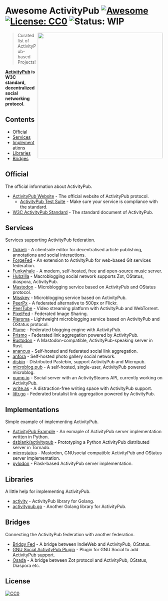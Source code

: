 # Awesome ActivityPub [![Awesome](https://awesome.re/badge.svg)](https://awesome.re) [![License: CC0](https://img.shields.io/badge/License-CC0-lightgrey.svg)](https://creativecommons.org/publicdomain/zero/1.0/) ![Status: WIP](https://img.shields.io/badge/status-WIP-red.svg)

[<img src="https://rawgit.com/BasixKOR/awesome-activitypub/master/ActivityPub-logo.svg" align="right" width="400">](https://activitypub.rocks/)

> Curated list of ActivityPub-based Projects!

**[ActivityPub](https://www.w3.org/TR/activitypub/) is W3C standard, decentralized social networking protocol.** 

## Contents
* [Official](#official)
* [Services](#services)
* [Implementations](#implementations)
* [Libraries](#libraries)
* [Bridges](#bridges)

## Official
The official information about ActivityPub.

* [ActivityPub Website](https://activitypub.rocks/) - The official website of ActivityPub protocol.
  * [ActivityPub Test Suite](https://test.activitypub.rocks) - Make sure your service is compliance with the standard.
* [W3C ActivityPub Standard](https://www.w3.org/TR/activitypub/) - The standard document of ActivityPub.

## Services
Services supporting ActivityPub federation.

* [Dokieli](https://dokie.li/#introduction) - A clientside editor for decentralised article publishing, annotations and social interactions.
* [ForgeFed](https://github.com/forgefed/forgefed) - An extension to ActivityPub for web-based Git services federation.
* [Funkwhale](https://funkwhale.audio/) - A modern, self-hosted, free and open-source music server.
* [Hubzilla](https://project.hubzilla.org) - Macroblogging social network supports Zot, OStatus, diaspora, ActivityPub.
* [Mastodon](https://joinmastodon.org/) - Microblogging service based on ActivityPub and OStatus protocol.
* [Misskey](https://github.com/syuilo/misskey) - Microblogging service based on ActivityPub.
* [PeerPx](https://github.com/peerpx/peerpx) - A federated alternative to 500px or Flickr.
* [PeerTube](https://github.com/Chocobozzz/PeerTube) - Video streaming platform with ActivityPub and WebTorrent.
* [PixelFed](https://pixelfed.org/) - Federated Image Sharing.
* [Pleroma](https://pleroma.social/) - Lightweight microblogging service based on ActivityPub and OStatus protocol.
* [Plume](https://github.com/Plume-org/Plume) - Federated blogging engine with ActivityPub.
* [Prismo](https://gitlab.com/mbajur/prismo) - Federated link aggregation powered by ActivityPub.
* [Rustodon](https://github.com/rustodon/rustodon) - A Mastodon-compatible, ActivityPub-speaking server in Rust.
* [anancus](https://gitlab.com/tuxether/anancus) - Self-hosted and federated social link aggregation.
* [anfora](https://github.com/anforaProject/anfora) - Self-hosted photo gallery social network.
* [disbin](https://distbin.com/about) - Distributed Pastebin, support ActivityPub and Micropub.
* [microblog.pub](https://microblog.pub/) - A self-hosted, single-user, ActivityPub powered microblog.
* [pump.io](http://pump.io/) - Social server with an ActivitySteams API, currently working on ActivityPub.
* [write.as](https://write.as/about) - A distraction-free writing space with ActivityPub support.
* [littr.go](https://github.com/mariusor/littr.go) - Federated brutalist link aggregation powered by ActivityPub.

## Implementations
Simple example of implementing ActivityPub.

* [ActivityPub Example](https://github.com/tOkeshu/activitypub-example) - An exmaple of ActivityPub server implementation written in Python.
* [dsblank/activitypub](https://github.com/dsblank/activitypub) - Prototyping a Python ActivityPub distributed server in Tornado.
* [microstatus](https://github.com/Arkanosis/microstatus) - Mastodon, GNUsocial compatible ActivityPub and OStatus server implementation.
* [pylodon](https://github.com/rowanlupton/pylodon) - Flask-based ActivityPub server implementation.

## Libraries
A little help for implementing ActivityPub.

* [activity](https://github.com/go-fed/activity) - ActivityPub library for Golang.
* [activitypub.go](https://github.com/mariusor/activitypub.go) - Another Golang library for ActivityPub.

## Bridges
Connecting the ActivityPub federation with another federation.

* [Bridgy Fed](https://github.com/snarfed/bridgy-fed) - A bridge between IndieWeb and ActivityPub, OStatus.
* [GNU Social ActivityPub Plugin](https://git.gnu.io/dansup/ActivityPub) - Plugin for GNU Social to add ActivityPub support.
* [Osada](https://macgirvin.com/wiki/mike/Osada/Home) - A bridge between Zot protocol and ActivityPub, OStatus, Diaspora etc.

## License

[![CC0](http://mirrors.creativecommons.org/presskit/buttons/88x31/svg/cc-zero.svg)](https://creativecommons.org/publicdomain/zero/1.0/)
